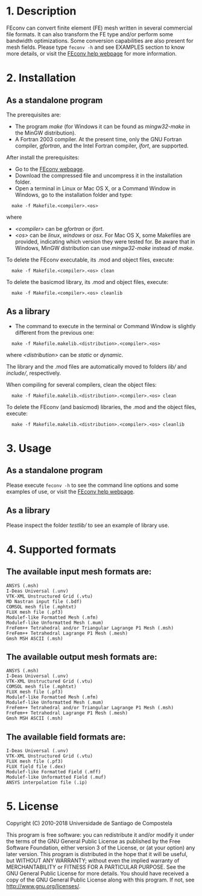 # 1. Description

FEconv can convert finite element (FE) mesh written in several commercial file formats. It can also transform the FE type and/or perform some bandwidth optimizations. Some conversion capabilities are also present for mesh fields. Please type `feconv -h` and see EXAMPLES section to know more details, or visit the [FEconv help webpage](http://victorsndvg.github.io/FEconv) for more information.

# 2. Installation

## As a standalone program

The prerequisites are: 
- The program _make_ (for Windows it can be found as _mingw32-make_ in the MinGW distribution).
- A Fortran 2003 compiler. At the present time, only the GNU Fortran compiler, _gfortran_, and the Intel Fortran compiler, _ifort_, are supported.
 
After install the prerequisites:
- Go to the [FEconv webpage](https://github.com/victorsndvg/FEconv).
- Download the compressed file and uncompress it in the installation folder.
- Open a terminal in Linux or Mac OS X, or a Command Window in Windows, go to the installation folder and type:
```shell
  make -f Makefile.<compiler>.<os>
```
where 
 - _&lt;compiler&gt;_  can be _gfortran_ or _ifort_.
 - _&lt;os&gt;_ can be _linux_, _windows_ or _osx_. For Mac OS X, some Makefiles are provided, indicating which version they were tested for. Be aware that in Windows, MinGW distribution can use _mingw32-make_ instead of _make_.

To delete the FEconv executable, its .mod and object files, execute:
```shell
  make -f Makefile.<compiler>.<os> clean
```

To delete the basicmod library, its .mod and object files, execute:
```shell
  make -f Makefile.<compiler>.<os> cleanlib
```

## As a library

- The command to execute in the terminal or Command Window is slightly different from the previous one:
```shell
  make -f Makefile.makelib.<distribution>.<compiler>.<os>
```
where _&lt;distribution&gt;_ can be _static_ or _dynamic_.

The library and the .mod files are automatically moved to folders _lib/_  and _include/_, respectively.

When compiling for several compilers, clean the object files:
```shell
  make -f Makefile.makelib.<distribution>.<compiler>.<os> clean
```

To delete the FEconv (and basicmod) libraries, the .mod and the object files, execute:
```shell
  make -f Makefile.makelib.<distribution>.<compiler>.<os> cleanlib
```
# 3. Usage

## As a standalone program

Please execute `feconv -h` to see the command line options and some examples of use, or visit the [FEconv help webpage](http://victorsndvg.github.io/FEconv). 

## As a library

Please inspect the folder _testlib/_ to see an example of library use. 

# 4. Supported formats
## The available input mesh formats are:

    ANSYS (.msh)
    I-Deas Universal (.unv)
    VTK-XML Unstructured Grid (.vtu)
    MD Nastran input file (.bdf)
    COMSOL mesh file (.mphtxt)
    FLUX mesh file (.pf3)
    Modulef-like Formatted Mesh (.mfm)
    Modulef-like Unformatted Mesh (.mum)
    FreFem++ Tetrahedral and/or Triangular Lagrange P1 Mesh (.msh)
    FreFem++ Tetrahedral Lagrange P1 Mesh (.mesh)
    Gmsh MSH ASCII (.msh)

## The available output mesh formats are:

    ANSYS (.msh)
    I-Deas Universal (.unv)
    VTK-XML Unstructured Grid (.vtu)
    COMSOL mesh file (.mphtxt)
    FLUX mesh file (.pf3)
    Modulef-like Formatted Mesh (.mfm)
    Modulef-like Unformatted Mesh (.mum)
    FreFem++ Tetrahedral and/or Triangular Lagrange P1 Mesh (.msh)
    FreFem++ Tetrahedral Lagrange P1 Mesh (.mesh)
    Gmsh MSH ASCII (.msh)

## The available field formats are:

    I-Deas Universal (.unv)
    VTK-XML Unstructured Grid (.vtu)
    FLUX mesh file (.pf3)
    FLUX field file (.dex)
    Modulef-like Formatted Field (.mff)
    Modulef-like Unformatted Field (.muf)
    ANSYS interpolation file (.ip)

# 5. License

Copyright (C) 2010-2018 Universidade de Santiago de Compostela

This program is free software: you can redistribute it and/or modify it under the terms of the GNU General Public License as published by the Free Software Foundation, either version 3 of the License, or (at your option) any later version.
This program is distributed in the hope that it will be useful, but WITHOUT ANY WARRANTY; without even the implied warranty of MERCHANTABILITY or FITNESS FOR A PARTICULAR PURPOSE. See the GNU General Public License for more details.
You should have received a copy of the GNU General Public License along with this program. If not, see http://www.gnu.org/licenses/.

